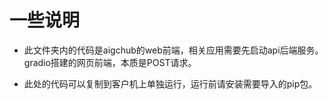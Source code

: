 # 一些说明

- 此文件夹内的代码是aigchub的web前端，相关应用需要先启动api后端服务。gradio搭建的网页前端，本质是POST请求。

- 此处的代码可以复制到客户机上单独运行，运行前请安装需要导入的pip包。